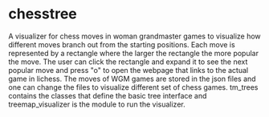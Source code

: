 # chesstree

A visualizer for chess moves in woman grandmaster games to visualize how different moves branch out from the starting positions. Each move is represented by a rectangle where the larger the rectangle the more popular the move. The user can click the rectangle and expand it to see the next popular move and press "o" to open the webpage that links to the actual game in lichess. The moves of WGM games are stored in the json files and one can change the files to visualize different set of chess games. tm_trees contains the classes that define the basic tree interface and treemap_visualizer is the module to run the visualizer. 
